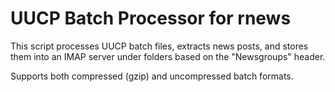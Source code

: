 # UUCP Batch Processor for rnews

This script processes UUCP batch files, extracts news posts,
and stores them into an IMAP server under folders based on the
"Newsgroups" header.

Supports both compressed (gzip) and uncompressed batch formats.
